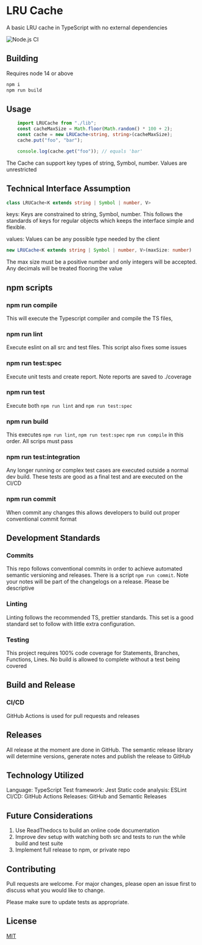 # LRU Cache

A basic LRU cache in TypeScript with no external dependencies

![Node.js CI](https://github.com/jphilipstevens/lru-cache/workflows/Node.js%20CI/badge.svg?branch=main)

## Building

Requires node 14 or above

```bash
npm i
npm run build
```

## Usage

```TypeScript
    import LRUCache from "./lib";
    const cacheMaxSize = Math.floor(Math.random() * 100 + 2);
    const cache = new LRUCache<string, string>(cacheMaxSize);
    cache.put("foo", "bar");

    console.log(cache.get("foo")); // equals 'bar'
```

The Cache can support key types of string, Symbol, number. Values are unrestricted

## Technical Interface Assumption

```TypeScript
class LRUCache<K extends string | Symbol | number, V>
```

keys: Keys are constrained to string, Symbol, number. This follows the standards of keys for regular objects which keeps the interface simple and flexible.

values: Values can be any possible type needed by the client

```TypeScript
new LRUCache<K extends string | Symbol | number, V>(maxSize: number)
```

The max size must be a positive number and only integers will be accepted. Any decimals will be treated flooring the value

## npm scripts

### npm run compile

This will execute the Typescript compiler and compile the TS files,

### npm run lint

Execute eslint on all src and test files. This script also fixes some issues

### npm run test:spec

Execute unit tests and create report. Note reports are saved to ./coverage

### npm run test

Execute both `npm run lint` and `npm run test:spec`

### npm run build

This executes `npm run lint`, `npm run test:spec` `npm run compile` in this order. All scrips must pass

### npm run test:integration

Any longer running or complex test cases are executed outside a normal dev build. These tests are good as a final test and are executed on the CI/CD

### npm run commit

When commit any changes this allows developers to build out proper conventional commit format

## Development Standards

### Commits

This repo follows conventional commits in order to achieve automated semantic versioning and releases. There is a script `npm run commit`. Note your notes will be part of the changelogs on a release. Please be descriptive

### Linting

Linting follows the recommended TS, prettier standards. This set is a good standard set to follow with little extra configuration.

### Testing

This project requires 100% code coverage for Statements, Branches, Functions, Lines. No build is allowed to complete without a test being covered

## Build and Release

### CI/CD

GitHub Actions is used for pull requests and releases

## Releases

All release at the moment are done in GitHub. The semantic release library will determine versions, generate notes and publish the release to GitHub

## Technology Utilized

Language: TypeScript
Test framework: Jest
Static code analysis: ESLint
CI/CD: GitHub Actions
Releases: GitHub and Semantic Releases

## Future Considerations

1. Use ReadThedocs to build an online code documentation
2. Improve dev setup with watching both src and tests to run the while build and test suite
3. Implement full release to npm, or private repo

## Contributing

Pull requests are welcome. For major changes, please open an issue first to discuss what you would like to change.

Please make sure to update tests as appropriate.

## License

[MIT](https://choosealicense.com/licenses/mit/)